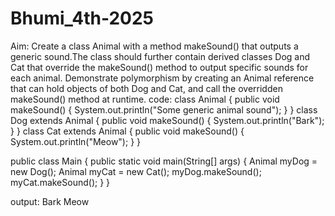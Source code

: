# Bhumi_4th-2025
Aim: Create a class Animal with a method makeSound() that outputs a generic sound.The class should further contain derived classes Dog and Cat that override the makeSound() method to output specific sounds for each animal. Demonstrate polymorphism by creating an Animal reference that can hold objects of both Dog and Cat, and call the overridden makeSound() method at runtime.
code:
class Animal {
    public void makeSound() {
        System.out.println("Some generic animal sound");
    }
}
class Dog extends Animal {
    public void makeSound() {
        System.out.println("Bark");
    }
}
class Cat extends Animal {
    public void makeSound() {
        System.out.println("Meow");
    }
}

public class Main {
    public static void main(String[] args) {
        Animal myDog = new Dog(); 
        Animal myCat = new Cat(); 
        myDog.makeSound(); 
        myCat.makeSound(); 
    }
}

output:
Bark
Meow
